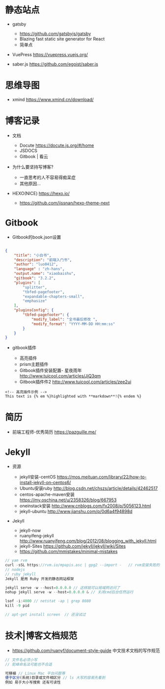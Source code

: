 # 静态站点

- gatsby
  - <https://github.com/gatsbyjs/gatsby>
  - Blazing fast static site generator for React
  - 简单点

- VuePress https://vuepress.vuejs.org/

- saber.js https://github.com/egoist/saber.js

# 思维导图

- xmind <https://www.xmind.cn/download/>

# 博客记录

- 文档

  - Docute <https://docute.js.org/#/home>
  - JSDOCS
  - Gitbook | 看云

- 为什么要坚持写博客?

  - 一直思考的人不容易得痴呆症
  - 其他原因...

- HEXO(NICE) <https://hexo.io/>

  - <https://github.com/iissnan/hexo-theme-next>

# Gitbook

- Gitbook的book.json设置

```json

{
    "title": "小白书",
    "description": "前端入门书",
    "author": "luo0412",
    "language" : "zh-hans",
    "output.name": "xiaobaishu",
    "gitbook": "3.2.2",
    "plugins": [
        "splitter",
        "tbfed-pagefooter",
        "expandable-chapters-small",
        "emphasize"
    ],
    "pluginsConfig": {
        "tbfed-pagefooter": {
            "modify_label": "全书最后修改 ",
            "modify_format": "YYYY-MM-DD HH:mm:ss"
        }
    }
}
```

- gitbook插件

  - 高亮插件
  - prism主题插件
  - Gitbook插件安装配置- 星夜雨年 <http://www.tuicool.com/articles/JjQ3qm>
  - Gitbook插件件2 <http://www.tuicool.com/articles/zee2ui>

```
<!-- 高亮插件示例 -->
This text is {% em %}highlighted with **markdown**!{% endem %}
```

# 简历

- 前端工程师-优秀简历 <https://pazguille.me/>

# Jekyll

- 资源

  - jekyll安装-centOS <https://mos.meituan.com/library/22/how-to-install-jekyll-on-centos6/>
  - Ubuntu安装ruby <http://blog.csdn.net/chszs/article/details/42462517>
  - centos-apache-maven安装 <https://my.oschina.net/u/2358326/blog/667953>
  - oneinstack安装 <http://www.cnblogs.com/fx2008/p/5056123.html>
  - jekyll-ubuntu <http://www.jianshu.com/p/0d6a4f94898d>

- Jekyll

  - jekyll-now
  - ruanyifeng-jekyll <http://www.ruanyifeng.com/blog/2012/08/blogging_with_jekyll.html>
  - jekyll-Sites <https://github.com/jekyll/jekyll/wiki/Sites>
  - <https://github.com/mmistakes/minimal-mistakes>

```javascript
// yam rvm
curl -sSL https://rvm.io/mpapis.asc | gpg2 --import -   // rvm安装失败的话
// nodejs
// ruby jekyll
Jekyll 是用 Ruby 开发的静态网站框架

jekyll serve -w --host=0.0.0.0 // 这样就可以局域网访问了
nohup jekyll serve -w --host=0.0.0.0 & // 关闭cmd后台任然运行

lsof -i:4000 // netstat -ap | grep 8080
kill -9 pid

// apt-get install screen  // 还没试过
```

# 技术|博客文档规范

- <https://github.com/ruanyf/document-style-guide> 中文技术文档的写作规范

```javascript
// 文件名必须小写
// 驼峰命名法可能也不合适

可移植 // Linux Mac 平台问题等
便于区分(系统)目录或文件相区分 // ls 大写的容易先看到
例如 易于大小写搜索 还有可读性
```
